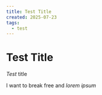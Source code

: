 ```yaml
---
title: Test Title
created: 2025-07-23
tags:
  - test
---
```


# Test Title
*_Test_* title

I want to break free and *_lorem_* *_ipsum_*